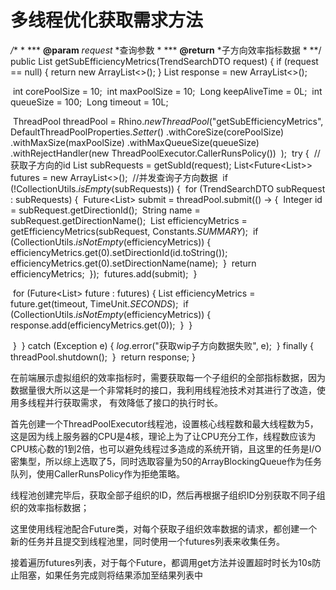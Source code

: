 # 多线程优化获取需求方法

*/**
\* *** **@param** *request* *查询参数
\* *** **@return** *子方向效率指标数据
\* **/
public List<EfficiencyMetrics> getSubEfficiencyMetrics(TrendSearchDTO request) {
    if (request == null) {
        return new ArrayList<>();
    }
    List<EfficiencyMetrics> response = new ArrayList<>();

​    int corePoolSize = 10;
​    int maxPoolSize = 10;
​    Long keepAliveTime = 0L;
​    int queueSize = 100;
​    Long timeout = 10L;

​    ThreadPool threadPool = Rhino.*newThreadPool*("getSubEfficiencyMetrics",
​            DefaultThreadPoolProperties.*Setter*()
​                    .withCoreSize(corePoolSize)
​                    .withMaxSize(maxPoolSize)
​                    .withMaxQueueSize(queueSize)
​                    .withRejectHandler(new ThreadPoolExecutor.CallerRunsPolicy())
​    );
​    try {
​        //获取子方向的id
​        List<TrendSearchDTO> subRequests = getSubId(request);
​        List<Future<List<EfficiencyMetrics>>> futures = new ArrayList<>();
​        //并发查询子方向数据
​        if (!CollectionUtils.*isEmpty*(subRequests)) {
​            for (TrendSearchDTO subRequest : subRequests) {
​                Future<List<EfficiencyMetrics>> submit = threadPool.submit(() -> {
​                    Integer id = subRequest.getDirectionId();
​                    String name = subRequest.getDirectionName();
​                    List<EfficiencyMetrics> efficiencyMetrics = getEfficiencyMetrics(subRequest, Constants.*SUMMARY*);
​                    if (CollectionUtils.*isNotEmpty*(efficiencyMetrics)) {
​                        efficiencyMetrics.get(0).setDirectionId(id.toString());
​                        efficiencyMetrics.get(0).setDirectionName(name);
​                    }
​                    return efficiencyMetrics;
​                });
​                futures.add(submit);
​            }

​            for (Future<List<EfficiencyMetrics>> future : futures) {
​                List<EfficiencyMetrics> efficiencyMetrics = future.get(timeout, TimeUnit.*SECONDS*);
​                if (CollectionUtils.*isNotEmpty*(efficiencyMetrics)) {
​                    response.add(efficiencyMetrics.get(0));
​                }
​            }

​        }
​    } catch (Exception e) {
​        *log*.error("获取wip子方向数据失败", e);
​    } finally {
​        threadPool.shutdown();
​    }
​    return response;
}

在前端展示虚拟组织的效率指标时，需要获取每一个子组织的全部指标数据，因为数据量很大所以这是一个非常耗时的接口，我利用线程池技术对其进行了改造，使用多线程并行获取需求， 有效降低了接口的执行时长。

首先创建一个ThreadPoolExecutor线程池，设置核心线程数和最大线程数为5，这是因为线上服务器的CPU是4核，理论上为了让CPU充分工作，线程数应该为CPU核心数的1到2倍，也可以避免线程过多造成的系统开销，且这里的任务是I/O密集型，所以综上选取了5，同时选取容量为50的ArrayBlockingQueue作为任务队列，使用CallerRunsPolicy作为拒绝策略。

线程池创建完毕后，获取全部子组织的ID，然后再根据子组织ID分别获取不同子组织的效率指标数据；

这里使用线程池配合Future类，对每个获取子组织效率数据的请求，都创建一个新的任务并且提交到线程池里，同时使用一个futures列表来收集任务。

接着遍历futures列表，对于每个Future，都调用get方法并设置超时时长为10s防止阻塞，如果任务完成则将结果添加至结果列表中